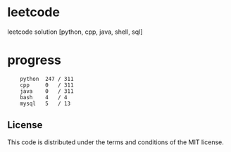 # leetcode
leetcode solution [python, cpp, java, shell, sql]

# progress
```	
    python  247 / 311
    cpp     0   / 311
    java    0   / 311
    bash    4   / 4
    mysql   5   / 13
```

## License
This code is distributed under the terms and conditions of the MIT license.
